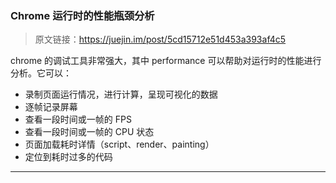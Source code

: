 ### Chrome 运行时的性能瓶颈分析

> 原文链接：https://juejin.im/post/5cd15712e51d453a393af4c5

chrome 的调试工具非常强大，其中 performance 可以帮助对运行时的性能进行分析。它可以：

- 录制页面运行情况，进行计算，呈现可视化的数据
- 逐帧记录屏幕
- 查看一段时间或一帧的 FPS
- 查看一段时间或一帧的 CPU 状态
- 页面加载耗时详情（script、render、painting）
- 定位到耗时过多的代码

---

